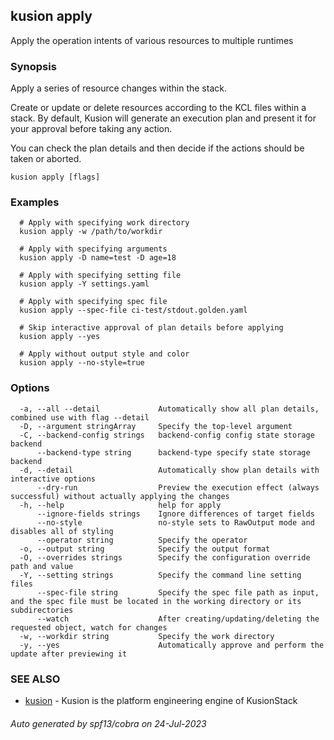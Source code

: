## kusion apply

Apply the operation intents of various resources to multiple runtimes

### Synopsis

Apply a series of resource changes within the stack.

 Create or update or delete resources according to the KCL files within a stack. By default, Kusion will generate an execution plan and present it for your approval before taking any action.

 You can check the plan details and then decide if the actions should be taken or aborted.

```
kusion apply [flags]
```

### Examples

```
  # Apply with specifying work directory
  kusion apply -w /path/to/workdir
  
  # Apply with specifying arguments
  kusion apply -D name=test -D age=18
  
  # Apply with specifying setting file
  kusion apply -Y settings.yaml
  
  # Apply with specifying spec file
  kusion apply --spec-file ci-test/stdout.golden.yaml
  
  # Skip interactive approval of plan details before applying
  kusion apply --yes
  
  # Apply without output style and color
  kusion apply --no-style=true
```

### Options

```
  -a, --all --detail             Automatically show all plan details, combined use with flag --detail
  -D, --argument stringArray     Specify the top-level argument
  -C, --backend-config strings   backend-config config state storage backend
      --backend-type string      backend-type specify state storage backend
  -d, --detail                   Automatically show plan details with interactive options
      --dry-run                  Preview the execution effect (always successful) without actually applying the changes
  -h, --help                     help for apply
      --ignore-fields strings    Ignore differences of target fields
      --no-style                 no-style sets to RawOutput mode and disables all of styling
      --operator string          Specify the operator
  -o, --output string            Specify the output format
  -O, --overrides strings        Specify the configuration override path and value
  -Y, --setting strings          Specify the command line setting files
      --spec-file string         Specify the spec file path as input, and the spec file must be located in the working directory or its subdirectories
      --watch                    After creating/updating/deleting the requested object, watch for changes
  -w, --workdir string           Specify the work directory
  -y, --yes                      Automatically approve and perform the update after previewing it
```

### SEE ALSO

* [kusion](kusion.md)	 - Kusion is the platform engineering engine of KusionStack

###### Auto generated by spf13/cobra on 24-Jul-2023
